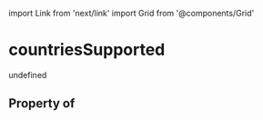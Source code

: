 import Link from 'next/link'
import Grid from '@components/Grid'

# countriesSupported

undefined

## Property of



